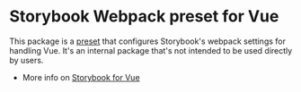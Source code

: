 # Storybook Webpack preset for Vue

This package is a [preset](https://storybook.js.org/docs/vue/addons/writing-presets#presets-api) that configures Storybook's webpack settings for handling Vue.
It's an internal package that's not intended to be used directly by users.

- More info on [Storybook for Vue](https://storybook.js.org/docs/vue/get-started/introduction)
